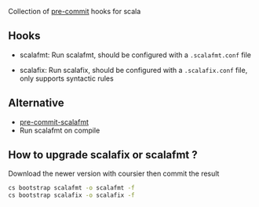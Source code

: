 Collection of [pre-commit](https://pre-commit.com/) hooks for scala

## Hooks

* scalafmt: Run scalafmt, should be configured with a `.scalafmt.conf` file

* scalafix: Run scalafix, should be configured with a `.scalafix.conf` file, only supports syntactic rules

## Alternative

* [pre-commit-scalafmt](https://github.com/coyainsurance/pre-commit-scalafmt)
* Run scalafmt on compile

## How to upgrade scalafix or scalafmt ?

Download the newer version with coursier then commit the result

```bash
cs bootstrap scalafmt -o scalafmt -f
cs bootstrap scalafix -o scalafix -f
```

